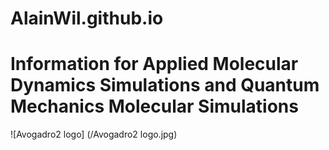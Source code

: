 # AlainWil.github.io
# Information for Applied Molecular Dynamics Simulations and Quantum Mechanics Molecular Simulations

![Avogadro2 logo] (/Avogadro2 logo.jpg)
